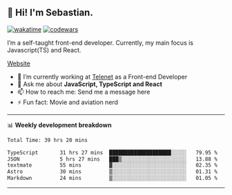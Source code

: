 ## 👋 Hi! I'm Sebastian.

[![wakatime](https://wakatime.com/badge/user/df0036c6-328a-4a39-be9b-e49417ed22a1.svg)](https://wakatime.com/@df0036c6-328a-4a39-be9b-e49417ed22a1)
[![codewars](https://www.codewars.com/users/sebavuye/badges/small)](https://www.codewars.com/users/sebavuye)

I’m a self-taught front-end developer. Currently, my main focus is Javascript(TS) and React.

[Website](https://sebastianvuye.be)

- 🔭 I’m currently working at [Telenet](https://telenet.be/) as a Front-end Developer
- 💬 Ask me about **JavaScript, TypeScript and React**
- 📫 How to reach me: Send me a message here
- ⚡ Fun fact: Movie and aviation nerd

-------

📊 **Weekly development breakdown**

<!--START_SECTION:waka-->

```txt
Total Time: 39 hrs 20 mins

TypeScript       31 hrs 27 mins  ████████████████████░░░░░   79.95 %
JSON             5 hrs 27 mins   ███▒░░░░░░░░░░░░░░░░░░░░░   13.88 %
textmate         55 mins         ▓░░░░░░░░░░░░░░░░░░░░░░░░   02.35 %
Astro            30 mins         ▒░░░░░░░░░░░░░░░░░░░░░░░░   01.31 %
Markdown         24 mins         ▒░░░░░░░░░░░░░░░░░░░░░░░░   01.05 %
```

<!--END_SECTION:waka-->
-------
